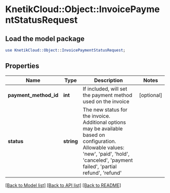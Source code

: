 # KnetikCloud::Object::InvoicePaymentStatusRequest

## Load the model package
```perl
use KnetikCloud::Object::InvoicePaymentStatusRequest;
```

## Properties
Name | Type | Description | Notes
------------ | ------------- | ------------- | -------------
**payment_method_id** | **int** | If included, will set the payment method used on the invoice | [optional] 
**status** | **string** | The new status for the invoice. Additional options may be available based on configuration.  Allowable values: &#39;new&#39;, &#39;paid&#39;, &#39;hold&#39;, &#39;canceled&#39;, &#39;payment failed&#39;, &#39;partial refund&#39;, &#39;refund&#39; | 

[[Back to Model list]](../README.md#documentation-for-models) [[Back to API list]](../README.md#documentation-for-api-endpoints) [[Back to README]](../README.md)



